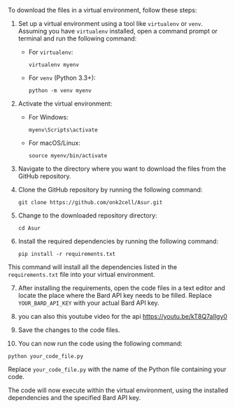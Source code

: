 To download the files in a virtual environment, follow these steps:

1. Set up a virtual environment using a tool like `virtualenv` or `venv`. Assuming you have `virtualenv` installed, open a command prompt or terminal and run the following command:
   - For `virtualenv`:
     ```
     virtualenv myenv
     ```
   - For `venv` (Python 3.3+):
     ```
     python -m venv myenv
     ```

2. Activate the virtual environment:
   - For Windows:
     ```
     myenv\Scripts\activate
     ```
   - For macOS/Linux:
     ```
     source myenv/bin/activate
     ```

3. Navigate to the directory where you want to download the files from the GitHub repository.

4. Clone the GitHub repository by running the following command:
   ```
   git clone https://github.com/onk2cell/Asur.git
   ```

5. Change to the downloaded repository directory:
   ```
   cd Asur
   ```

6. Install the required dependencies by running the following command:
   ```
   pip install -r requirements.txt
   ```

This command will install all the dependencies listed in the `requirements.txt` file into your virtual environment.

7. After installing the requirements, open the code files in a text editor and locate the place where the Bard API key needs to be filled. Replace `YOUR_BARD_API_KEY` with your actual Bard API key.

8. you can also this youtube video for the api
   https://youtu.be/kT8Q7aIlgy0

10. Save the changes to the code files.

11. You can now run the code using the following command:
   ```
   python your_code_file.py
   ```

Replace `your_code_file.py` with the name of the Python file containing your code.

The code will now execute within the virtual environment, using the installed dependencies and the specified Bard API key.
